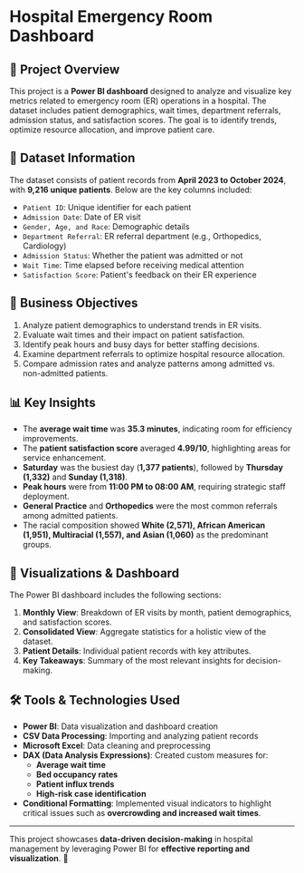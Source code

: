 # Hospital Emergency Room Dashboard

## 📌 Project Overview
This project is a **Power BI dashboard** designed to analyze and visualize key metrics related to emergency room (ER) operations in a hospital. The dataset includes patient demographics, wait times, department referrals, admission status, and satisfaction scores. The goal is to identify trends, optimize resource allocation, and improve patient care.

## 📂 Dataset Information
The dataset consists of patient records from **April 2023 to October 2024**, with **9,216 unique patients**. Below are the key columns included:

- `Patient ID`: Unique identifier for each patient
- `Admission Date`: Date of ER visit
- `Gender, Age, and Race`: Demographic details
- `Department Referral`: ER referral department (e.g., Orthopedics, Cardiology)
- `Admission Status`: Whether the patient was admitted or not
- `Wait Time`: Time elapsed before receiving medical attention
- `Satisfaction Score`: Patient's feedback on their ER experience

## 🎯 Business Objectives
1. Analyze patient demographics to understand trends in ER visits.
2. Evaluate wait times and their impact on patient satisfaction.
3. Identify peak hours and busy days for better staffing decisions.
4. Examine department referrals to optimize hospital resource allocation.
5. Compare admission rates and analyze patterns among admitted vs. non-admitted patients.

## 📊 Key Insights
- The **average wait time** was **35.3 minutes**, indicating room for efficiency improvements.
- The **patient satisfaction score** averaged **4.99/10**, highlighting areas for service enhancement.
- **Saturday** was the busiest day (**1,377 patients**), followed by **Thursday (1,332)** and **Sunday (1,318)**.
- **Peak hours** were from **11:00 PM to 08:00 AM**, requiring strategic staff deployment.
- **General Practice** and **Orthopedics** were the most common referrals among admitted patients.
- The racial composition showed **White (2,571), African American (1,951), Multiracial (1,557), and Asian (1,060)** as the predominant groups.

## 📌 Visualizations & Dashboard
The Power BI dashboard includes the following sections:
1. **Monthly View**: Breakdown of ER visits by month, patient demographics, and satisfaction scores.
2. **Consolidated View**: Aggregate statistics for a holistic view of the dataset.
3. **Patient Details**: Individual patient records with key attributes.
4. **Key Takeaways**: Summary of the most relevant insights for decision-making.

## 🛠️ Tools & Technologies Used
- **Power BI**: Data visualization and dashboard creation
- **CSV Data Processing**: Importing and analyzing patient records
- **Microsoft Excel**: Data cleaning and preprocessing
- **DAX (Data Analysis Expressions)**: Created custom measures for:
  - **Average wait time**
  - **Bed occupancy rates**
  - **Patient influx trends**
  - **High-risk case identification**
- **Conditional Formatting**: Implemented visual indicators to highlight critical issues such as **overcrowding and increased wait times**.

---

This project showcases **data-driven decision-making** in hospital management by leveraging Power BI for **effective reporting and visualization**. 🚀

